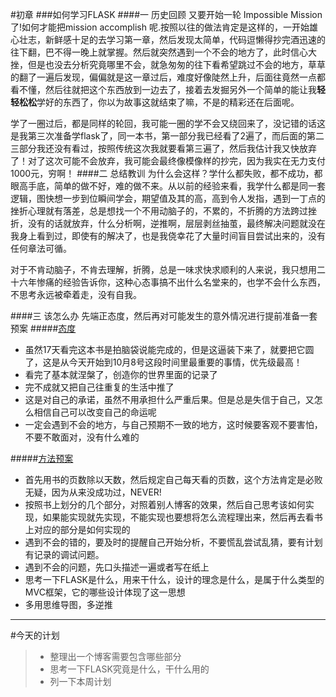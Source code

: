 #初章
###如何学习FLASK
####一 历史回顾
又要开始一轮 Impossible Mission了!如何才能把mission accomplish 呢.按照以往的做法肯定是这样的，一开始雄心壮志，新鲜感十足的去学习第一章，然后发现太简单，代码逗懒得抄完酒迅速的往下翻，巴不得一晚上就掌握。然后就突然遇到一个不会的地方了，此时信心大挫，但是也没去分析究竟哪里不会，就急匆匆的往下看希望跳过不会的地方，草草的翻了一遍后发现，偏偏就是这一章过后，难度好像陡然上升，后面往竟然一点都看不懂，然后往就把这个东西放到一边去了，接着去发掘另外一个简单的能让我**轻轻松松**学好的东西了，你以为故事这就结束了嘛，不是的精彩还在后面呢。

学了一圈过后，都是同样的轮回，我可能一圈的学不会又绕回来了，没记错的话这是我第三次准备学flask了，同一本书，第一部分我已经看了2遍了，而后面的第二三部分我还没有看过，按照传统这次我就要看第三遍了，然后我估计我又快放弃了！对了这次可能不会放弃，我可能会最终像模像样的抄完，因为我实在无力支付1000元，穷啊！
####二 总结教训
为什么会这样？学什么都失败，都不成功，都眼高手底，简单的做不好，难的做不来。从以前的经验来看，我学什么都是同一套逻辑，图快想一步到位瞬间学会，期望值及其的高，高到令人发指，遇到一丁点的挫折心理就有落差，总是想找一个不用动脑子的，不累的，不折腾的方法跨过挫折，没有的话就放弃，什么分析啊，逆推啊，层层剥丝抽茧，最终解决问题就没在我身上看到过，即使有的解决了，也是我侥幸花了大量时间盲目尝试出来的，没有任何章法可循。

对于不肯动脑子，不肯去理解，折腾，总是一味求快求顺利的人来说，我只想用二十六年惨痛的经验告诉你，这种心态事搞不出什么名堂来的，也学不会什么东西，不思考永远被牵着走，没有自我。

####三 该怎么办
先端正态度，然后再对可能发生的意外情况进行提前准备一套预案
#####[态度]()
* 虽然17天看完这本书是拍脑袋说能完成的，但是这逼装下来了，就要把它圆了，这是从今天开始到10月8号这段时间里最重要的事情，优先级最高！
* 看完了基本就涅槃了，创造你的世界里面的记录了
* 完不成就又把自己往重复的生活中推了
* 这是对自己的承诺，虽然不用承担什么严重后果。但是总是失信于自己，又怎么相信自己可以改变自己的命运呢
* 一定会遇到不会的地方，与自己预期不一致的地方，这时候要客观不要害怕，不要不敢面对，没有什么难的

#####[方法预案]()
* 首先用书的页数除以天数，然后规定自己每天看的页数，这个方法肯定是必败无疑，因为从来没成功过，NEVER!
* 按照书上划分的几个部分，对照着别人博客的效果，然后自己思考该如何实现，如果能实现就先实现，不能实现也要想将怎么流程理出来，然后再去看书上对应的部分是如何实现的
* 遇到不会的错的，要及时的提醒自己开始分析，不要慌乱尝试乱猜，要有计划有记录的调试问题。
* 遇到不会的问题，先口头描述一遍或者写在纸上
* 思考一下FLASK是什么，用来干什么，设计的理念是什么，是属于什么类型的MVC框架，它的哪些设计体现了这一思想
* 多用思维导图，多逆推

------

#今天的计划
> * 整理出一个博客需要包含哪些部分
> * 思考一下FLASK究竟是什么，干什么用的
> * 列一下本周计划




